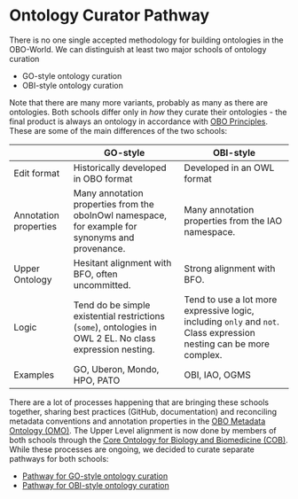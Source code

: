 # Ontology Curator Pathway

There is no one single accepted methodology for building ontologies in the OBO-World. We can distinguish at least two major schools of ontology curation

- GO-style ontology curation
- OBI-style ontology curation

Note that there are many more variants, probably as many as there are ontologies. Both schools differ only in _how_ they curate their ontologies - the final product is always an ontology in accordance with [OBO Principles](http://dashboard.obofoundry.org/). These are some of the main differences of the two schools:

| | GO-style | OBI-style |
| ----- | -------- | --------- |
| Edit format |  Historically developed in OBO format | Developed in an OWL format |
| Annotation properties | Many annotation properties from the oboInOwl namespace, for example for synonyms and provenance. | Many annotation properties from the IAO namespace. |
| Upper Ontology | Hesitant alignment with BFO, often uncommitted. | Strong alignment with BFO. |
| Logic | Tend do be simple existential restrictions (`some`), ontologies in OWL 2 EL. No class expression nesting. | Tend to use a lot more expressive logic, including `only` and `not`. Class expression nesting can be more complex. |
| Examples | GO, Uberon, Mondo, HPO, PATO | OBI, IAO, OGMS |

There are a lot of processes happening that are bringing these schools together, sharing best practices (GitHub, documentation) and reconciling metadata conventions and annotation properties in the [OBO Metadata Ontology (OMO)](https://github.com/information-artifact-ontology/ontology-metadata/). The Upper Level alignment is now done by members of both schools through the [Core Ontology for Biology and Biomedicine (COB)](https://github.com/OBOFoundry/COB). While these processes are ongoing, we decided to curate separate pathways for both schools:

- [Pathway for GO-style ontology curation](ontology-curator-go-style.md)
- [Pathway for OBI-style ontology curation](ontology-curator-obi-style.md)
